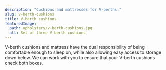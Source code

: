```yaml
---
description: "Cushions and mattresses for V-berths."
slug: v-berth-cushions
title: V-berth cushions
featuredImage:
  path: upholstery/v-berth-cushions.jpg
  alt: Set of three V-berth cushions
---
```


V-berth cushions and mattress have the dual responsibility of being comfortable
enough to sleep on, while also allowing easy access to storage down below. We
can work with you to ensure that your V-berth cushions check both boxes.
